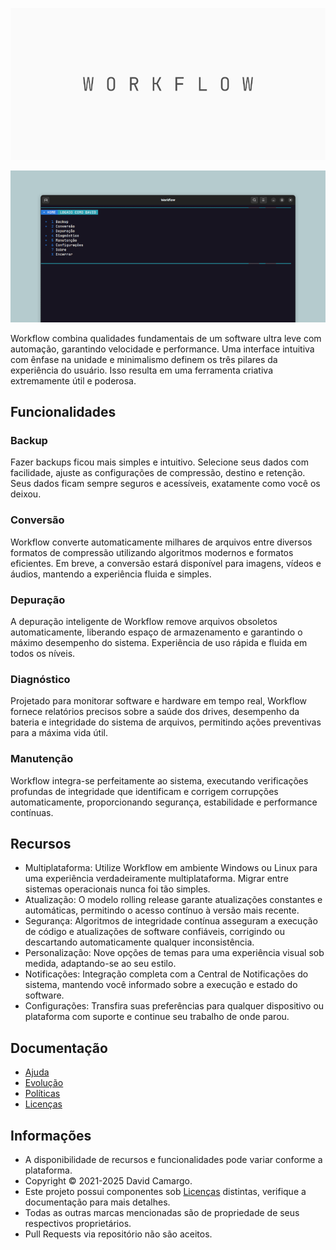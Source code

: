 ![](/Images/Hero.png)

![](/Images/Screenshot.png)

Workflow combina qualidades fundamentais de um software ultra leve com automação, garantindo velocidade e performance. Uma interface intuitiva com ênfase na unidade e minimalismo definem os três pilares da experiência do usuário. Isso resulta em uma ferramenta criativa extremamente útil e poderosa.

## Funcionalidades
### Backup
Fazer backups ficou mais simples e intuitivo. Selecione seus dados com facilidade, ajuste as configurações de compressão, destino e retenção. Seus dados ficam sempre seguros e acessíveis, exatamente como você os deixou.

### Conversão
Workflow converte automaticamente milhares de arquivos entre diversos formatos de compressão utilizando algoritmos modernos e formatos eficientes. Em breve, a conversão estará disponível para imagens, vídeos e áudios, mantendo a experiência fluida e simples.

### Depuração
A depuração inteligente de Workflow remove arquivos obsoletos automaticamente, liberando espaço de armazenamento e garantindo o máximo desempenho do sistema. Experiência de uso rápida e fluida em todos os níveis.

### Diagnóstico
Projetado para monitorar software e hardware em tempo real, Workflow fornece relatórios precisos sobre a saúde dos drives, desempenho da bateria e integridade do sistema de arquivos, permitindo ações preventivas para a máxima vida útil.

### Manutenção
Workflow integra-se perfeitamente ao sistema, executando verificações profundas de integridade que identificam e corrigem corrupções automaticamente, proporcionando segurança, estabilidade e performance contínuas.

## Recursos
- Multiplataforma: Utilize Workflow em ambiente Windows ou Linux para uma experiência verdadeiramente multiplataforma. Migrar entre sistemas operacionais nunca foi tão simples.
- Atualização: O modelo rolling release garante atualizações constantes e automáticas, permitindo o acesso contínuo à versão mais recente.
- Segurança: Algoritmos de integridade contínua asseguram a execução de código e atualizações de software confiáveis, corrigindo ou descartando automaticamente qualquer inconsistência.
- Personalização: Nove opções de temas para uma experiência visual sob medida, adaptando-se ao seu estilo.
- Notificações: Integração completa com a Central de Notificações do sistema, mantendo você informado sobre a execução e estado do software.
- Configurações: Transfira suas preferências para qualquer dispositivo ou plataforma com suporte e continue seu trabalho de onde parou.

## Documentação
- [Ajuda](/Help.md)
- [Evolução](/Evolution.md)
- [Políticas](/Policies.md)
- [Licenças](/License.md)

## Informações
- A disponibilidade de recursos e funcionalidades pode variar conforme a plataforma.
- Copyright © 2021-2025 David Camargo.
- Este projeto possui componentes sob [Licenças](/License.md) distintas, verifique a documentação para mais detalhes.
- Todas as outras marcas mencionadas são de propriedade de seus respectivos proprietários.
- Pull Requests via repositório não são aceitos.